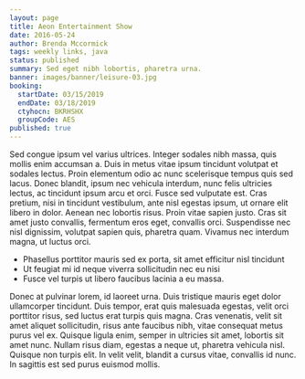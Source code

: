 ```yaml
---
layout: page
title: Aeon Entertainment Show
date: 2016-05-24
author: Brenda Mccormick
tags: weekly links, java
status: published
summary: Sed eget nibh lobortis, pharetra urna.
banner: images/banner/leisure-03.jpg
booking:
  startDate: 03/15/2019
  endDate: 03/18/2019
  ctyhocn: BKRHSHX
  groupCode: AES
published: true
---
```

Sed congue ipsum vel varius ultrices. Integer sodales nibh massa, quis mollis enim accumsan a. Duis in metus vitae ipsum tincidunt volutpat et sodales lectus. Proin elementum odio ac nunc scelerisque tempus quis sed lacus. Donec blandit, ipsum nec vehicula interdum, nunc felis ultricies lectus, ac tincidunt ipsum arcu et orci. Fusce sed vulputate est. Cras pretium, nisi in tincidunt vestibulum, ante nisl egestas ipsum, ut ornare elit libero in dolor. Aenean nec lobortis risus. Proin vitae sapien justo. Cras sit amet justo convallis, fermentum eros eget, convallis orci. Suspendisse nec nisl dignissim, volutpat sapien quis, pharetra quam. Vivamus nec interdum magna, ut luctus orci.

* Phasellus porttitor mauris sed ex porta, sit amet efficitur nisl tincidunt
* Ut feugiat mi id neque viverra sollicitudin nec eu nisi
* Fusce vel turpis ut libero faucibus lacinia a eu massa.

Donec at pulvinar lorem, id laoreet urna. Duis tristique mauris eget dolor ullamcorper tincidunt. Duis tempor, erat quis malesuada egestas, velit orci porttitor risus, sed luctus erat turpis quis magna. Cras venenatis, velit sit amet aliquet sollicitudin, risus ante faucibus nibh, vitae consequat metus purus vel ex. Quisque ligula enim, semper in ultricies sit amet, lobortis sit amet nunc. Nullam risus diam, egestas a neque ut, pharetra vehicula nisl. Quisque non turpis elit. In velit velit, blandit a cursus vitae, convallis id nunc. In sagittis est sed purus euismod mollis.

